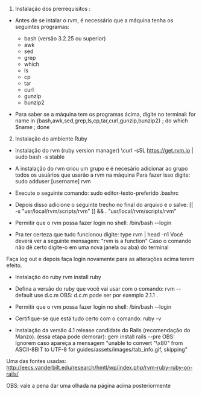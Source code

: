 1) Instalação dos prerrequisitos :
- Antes de se intalar o rvm, é necessário que a máquina tenha os seguintes programas:
	- bash (versão 3.2.25 ou superior)
	- awk
	- sed
	- grep
	- which
	- ls
	- cp
	- tar
	- curl
	- gunzip
	- bunzip2

- Para saber se a máquina tem os programas ácima, digite no terminal:
	for name in {bash,awk,sed,grep,ls,cp,tar,curl,gunzip,bunzip2} ; do which $name ;  done


2) Instalação do ambiente Ruby
- Instalação do rvm (ruby version manager)
	\curl -sSL https://get.rvm.io | sudo bash -s stable

- A instalação do rvm criou um grupo e é necesário adicionar ao grupo todos os usuários que
usarão a rvm na máquina
Para fazer isso digite:
	sudo adduser [username] rvm

- Execute o seguinte comando:
	sudo editor-texto-preferido .bashrc

- Depois disso adicione o seguinte trecho no final do arquivo e o salve:
	[[ -s "usr/local/rvm/scripts/rvm" ]] && . "usr/local/rvm/scripts/rvm" 

- Permitir que o rvm possa fazer login no shell:
	/bin/bash --login

- Pra ter certeza que tudo funcionou digite:
	type rvm | head -n1
Você deverá ver a seguinte mensagem: "rvm is a function"
Caso o comando não dê certo digite-o em uma nova janela ou aba) do terminal


Faça log out e depois faça login novamente para as alterações acima terem efeito.


- Instalação do ruby
	rvm install ruby

- Defina a versão do ruby que você vai usar com o comando:
	rvm --default use d.c.m
OBS: d.c.m pode ser por exemplo 2.1.1 .

- Permitir que o rvm possa fazer login no shell:
	/bin/bash --login

- Certifique-se que está tudo certo com o comando:
	ruby -v

- Instalação da versão 4.1 release candidate do Rails (recomendação do Manzo). (essa etapa pode demorar):
	gem install rails --pre
OBS: Ignorem caso apareça a mensagem "unable to convert "\x80" from ASCII-8BIT to UTF-8 for guides/assets/images/tab_info.gif, skipping"

Uma das fontes usadas: http://eecs.vanderbilt.edu/research/hmtl/wp/index.php/rvm-ruby-ruby-on-rails/

OBS: vale a pena dar uma olhada na página acima posteriormente
